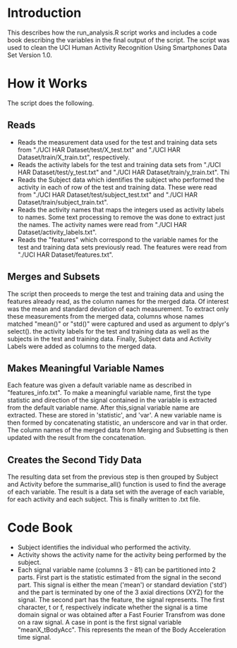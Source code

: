 # Introduction 
This describes how the run_analysis.R script works and includes a code book describing the variables in the final output of the script. The script was used to clean the UCI Human Activity Recognition Using Smartphones Data Set Version 1.0. 

# How it Works
The script does the following.
## Reads
* Reads the measurement data used for the test and training data sets from "./UCI HAR Dataset/test/X_test.txt" and "./UCI HAR Dataset/train/X_train.txt", respectively.
* Reads the activity labels for the test and training data sets from "./UCI HAR Dataset/test/y_test.txt" and "./UCI HAR Dataset/train/y_train.txt". Thi
* Reads the Subject data which identifies the subject who performed the activity in each of row of the test and training data. These were read from "./UCI HAR Dataset/test/subject_test.txt" and  "./UCI HAR Dataset/train/subject_train.txt".
* Reads the activity names that maps the integers used as activity labels to names. Some text processing to remove the was done to extract just the names. The activity names were read from "./UCI HAR Dataset/activity_labels.txt".
* Reads the "features" which correspond to the variable names for the test and training data sets previously read. The features were read from  "./UCI HAR Dataset/features.txt".

## Merges and Subsets
The script then proceeds to merge the test and training data and using the features already read,  as the column names for the merged data. Of interest was the mean and standard deviation of each measurement. To extract only these measurements from the merged data, columns whose names matched "mean()" or "std()" were captured and used as argument to dplyr's select(). 
the activity labels for the test and training data as well as the subjects in the test and training data. Finally, Subject data and Activity Labels were added as columns to the merged data. 

## Makes Meaningful Variable Names
Each feature was given a default variable name as described in "features_info.txt". To make a meaningful variable name, first the type statistic and direction of the signal contained in the variable is extracted from the default variable name. After this,signal variable name are extracted. These are stored in 'statistic', and 'var'. A new variable name is then formed by concatenating statistic, an underscore and var in that order. The column names of the merged data from Merging and Subsetting is then updated with the result from the concatenation. 

## Creates the Second Tidy Data
The resulting data set from the previous step is then grouped by Subject and Activity before the summarise_all() function is used to find the average of each variable. The result is a data set with the average of each variable, for each activity and each subject. This is finally written to .txt file.

# Code Book
* Subject identifies the individual who performed the activity.
* Activity shows the activity name for the activity being performed by the subject.
* Each signal variable name (columns 3 - 81) can be partitioned into 2 parts. First part is the statistic estimated from the signal in the second part. This signal is either the mean ('mean') or standard deviation ('std') and the part is terminated by one of the 3 axial directions (XYZ) for the signal. The second part has the feature,  the signal represents. The first character, t or f, respectively indicate whether the signal is a time domain signal or was obtained after a Fast Fourier Transfrom was done on a raw signal. A case in pont is the first signal variable "meanX_tBodyAcc". This represents the mean of the Body Acceleration time signal. 
